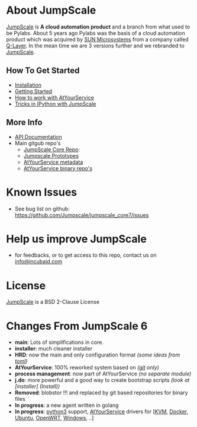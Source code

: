 About JumpScale
===================

[JumpScale](http://www.jumpscale.com/) is **A cloud automation product** and a branch from what used to be Pylabs. About 5 years ago Pylabs was the basis of a cloud automation product which was acquired by
[SUN Microsystems](http://www.oracle.com/us/sun/index.html) from a company called [Q-Layer](http://incubaid.com/successes/Q-Layer/). In the mean time we are 3 versions further and we rebranded to [JumpScale](http://www.jumpscale.com/).

How To Get Started
------------------
-   [Installation](GettingStarted/Install.md)
-   [Getting Started](GettingStarted/Home.md)
-   [How to work with AtYourService](AtYourService/AtYourServiceIntro.md)
-   [Tricks in IPython with JumpScale](GettingStarted/IPythonTricks.md)

More Info
--------
- [API Documentation](http://despiegk.gitbooks.io/jumpscaleapi/content/)
- Main gitgub repo's
    - [JumpScale Core Repo](https://github.com/Jumpscale/jumpscale_core7):
    - [Jumpscale Prototypes](https://github.com/jumpscale/jumpscale_prototypes)
    - [AtYourService metadata](https://github.com/Jumpscale/ays_jumpscale7) 
    - [AtYourService binary repo's](http://git.aydo.com/binary)

Known Issues
=============
* See bug list on github: https://github.com/Jumpscale/jumpscale_core7/issues

Help us improve JumpScale
=============================
* for feedbacks, or to get access to this repo, contact us on info@incubaid.com

License
========

[JumpScale](http://www.jumpscale.com/) is a BSD 2-Clause License

Changes From JumpScale 6
========================

* **main**: Lots of simplifications in core.
* **installer**: much cleaner installer 
* **HRD**: now the main and only configuration format *(some ideas from [toml](https://github.com/toml-lang/toml))*
* **AtYourService**: 100% reworked  system based on *([git](http://git-scm.com/) only)*
* **process management**: now part of AtYourService *(no separate module)*
* **j.do**: more powerful and a good way to create bootstrap scripts *(look at [installer] (Install))*
* **Removed**: blobstor !!! and replaced by git based repositories for binary files
* **In progress**: a new agent written in golang
* **In progress**: [python3](https://www.python.org/download/releases/3.0/) support, [AtYourService](/AtYourService/AtYourServiceIntro.md) drivers for [[KVM](http://www.linux-kvm.org/page/Main_Page), [Docker](https://www.docker.com/), [Ubuntu](http://www.ubuntu.com), [OpenWRT](https://openwrt.org/), [Windows](http://windows.microsoft.com/en-us/windows/home), ..]

